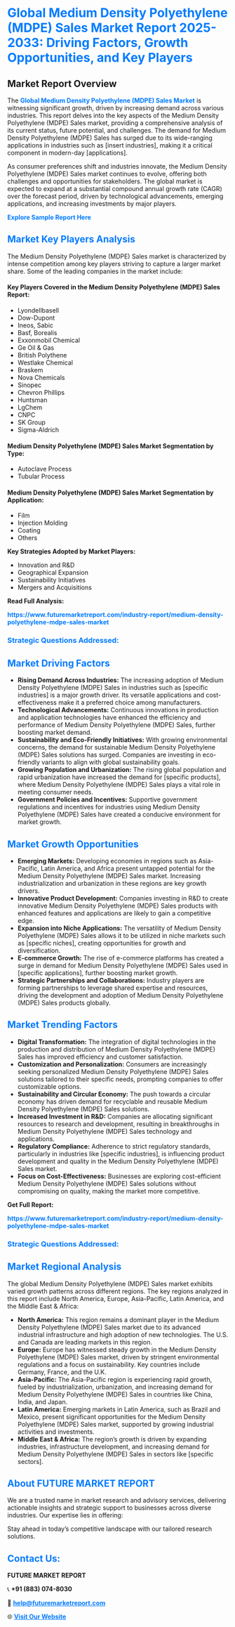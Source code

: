 <h1 style="color: #007BFF;">Global Medium Density Polyethylene (MDPE) Sales Market Report 2025-2033: Driving Factors, Growth Opportunities, and Key Players</h1>

<section id="overview">
<h2>Market Report Overview</h2>
<p>The <a href="https://www.futuremarketreport.com/industry-report/medium-density-polyethylene-mdpe-sales-market" style="color: #007BFF; text-decoration: none;"><strong>Global Medium Density Polyethylene (MDPE) Sales Market</strong></a> is witnessing significant growth, driven by increasing demand across various industries. This report delves into the key aspects of the Medium Density Polyethylene (MDPE) Sales market, providing a comprehensive analysis of its current status, future potential, and challenges. The demand for Medium Density Polyethylene (MDPE) Sales has surged due to its wide-ranging applications in industries such as [insert industries], making it a critical component in modern-day [applications].</p>
<p>As consumer preferences shift and industries innovate, the Medium Density Polyethylene (MDPE) Sales market continues to evolve, offering both challenges and opportunities for stakeholders. The global market is expected to expand at a substantial compound annual growth rate (CAGR) over the forecast period, driven by technological advancements, emerging applications, and increasing investments by major players.</p>
</section>

<section id="overview">
<p><a href="https://www.futuremarketreport.com/request-sample/reportId=109267" style="color: #007BFF; text-decoration: none;"><strong>Explore Sample Report Here</strong></a></p>
</section>

<section id="key-players">
<h2 style="color: #007BFF;">Market Key Players Analysis</h2>
<p>The Medium Density Polyethylene (MDPE) Sales market is characterized by intense competition among key players striving to capture a larger market share. Some of the leading companies in the market include:</p>
<h4>Key Players Covered in the Medium Density Polyethylene (MDPE) Sales Report:</h4>
<ul><li>Lyondellbasell</li><li>Dow-Dupont</li><li>Ineos, Sabic</li><li>Basf, Borealis</li><li>Exxonmobil Chemical</li><li>Ge Oil &amp; Gas</li><li>British Polythene</li><li>Westlake Chemical</li><li>Braskem</li><li>Nova Chemicals</li><li>Sinopec</li><li>Chevron Phillips</li><li>Huntsman</li><li>LgChem</li><li>CNPC</li><li>SK Group</li><li>Sigma-Aldrich</li></ul>
<h4>Medium Density Polyethylene (MDPE) Sales Market Segmentation by Type:</h4>
<ul><li>Autoclave Process</li><li>Tubular Process</li></ul>

<h4>Medium Density Polyethylene (MDPE) Sales Market Segmentation by Application:</h4>
<ul><li>Film</li><li>Injection Molding</li><li>Coating</li><li>Others</li></ul>
<p><strong>Key Strategies Adopted by Market Players:</strong></p>
<ul>
<li>Innovation and R&D</li>
<li>Geographical Expansion</li>
<li>Sustainability Initiatives</li>
<li>Mergers and Acquisitions</li>
</ul>
</section>

<section>
<p><strong>Read Full Analysis: </strong></p><a href="https://www.futuremarketreport.com/industry-report/medium-density-polyethylene-mdpe-sales-market" style="color: #007BFF; text-decoration: none;"><strong>https://www.futuremarketreport.com/industry-report/medium-density-polyethylene-mdpe-sales-market</strong></a>
<h3 style="color: #007BFF;">Strategic Questions Addressed:</h3>
</section>

<section id="driving-factors">
<h2 style="color: #007BFF;">Market Driving Factors</h2>
<ul>
<li><strong>Rising Demand Across Industries:</strong> The increasing adoption of Medium Density Polyethylene (MDPE) Sales in industries such as [specific industries] is a major growth driver. Its versatile applications and cost-effectiveness make it a preferred choice among manufacturers.</li>
<li><strong>Technological Advancements:</strong> Continuous innovations in production and application technologies have enhanced the efficiency and performance of Medium Density Polyethylene (MDPE) Sales, further boosting market demand.</li>
<li><strong>Sustainability and Eco-Friendly Initiatives:</strong> With growing environmental concerns, the demand for sustainable Medium Density Polyethylene (MDPE) Sales solutions has surged. Companies are investing in eco-friendly variants to align with global sustainability goals.</li>
<li><strong>Growing Population and Urbanization:</strong> The rising global population and rapid urbanization have increased the demand for [specific products], where Medium Density Polyethylene (MDPE) Sales plays a vital role in meeting consumer needs.</li>
<li><strong>Government Policies and Incentives:</strong> Supportive government regulations and incentives for industries using Medium Density Polyethylene (MDPE) Sales have created a conducive environment for market growth.</li>
</ul>
</section>

<section id="growth-opportunities">
<h2 style="color: #007BFF;">Market Growth Opportunities</h2>
<ul>
<li><strong>Emerging Markets:</strong> Developing economies in regions such as Asia-Pacific, Latin America, and Africa present untapped potential for the Medium Density Polyethylene (MDPE) Sales market. Increasing industrialization and urbanization in these regions are key growth drivers.</li>
<li><strong>Innovative Product Development:</strong> Companies investing in R&D to create innovative Medium Density Polyethylene (MDPE) Sales products with enhanced features and applications are likely to gain a competitive edge.</li>
<li><strong>Expansion into Niche Applications:</strong> The versatility of Medium Density Polyethylene (MDPE) Sales allows it to be utilized in niche markets such as [specific niches], creating opportunities for growth and diversification.</li>
<li><strong>E-commerce Growth:</strong> The rise of e-commerce platforms has created a surge in demand for Medium Density Polyethylene (MDPE) Sales used in [specific applications], further boosting market growth.</li>
<li><strong>Strategic Partnerships and Collaborations:</strong> Industry players are forming partnerships to leverage shared expertise and resources, driving the development and adoption of Medium Density Polyethylene (MDPE) Sales products globally.</li>
</ul>
</section>

<section id="trending-factors">
<h2 style="color: #007BFF;">Market Trending Factors</h2>
<ul>
<li><strong>Digital Transformation:</strong> The integration of digital technologies in the production and distribution of Medium Density Polyethylene (MDPE) Sales has improved efficiency and customer satisfaction.</li>
<li><strong>Customization and Personalization:</strong> Consumers are increasingly seeking personalized Medium Density Polyethylene (MDPE) Sales solutions tailored to their specific needs, prompting companies to offer customizable options.</li>
<li><strong>Sustainability and Circular Economy:</strong> The push towards a circular economy has driven demand for recyclable and reusable Medium Density Polyethylene (MDPE) Sales solutions.</li>
<li><strong>Increased Investment in R&D:</strong> Companies are allocating significant resources to research and development, resulting in breakthroughs in Medium Density Polyethylene (MDPE) Sales technology and applications.</li>
<li><strong>Regulatory Compliance:</strong> Adherence to strict regulatory standards, particularly in industries like [specific industries], is influencing product development and quality in the Medium Density Polyethylene (MDPE) Sales market.</li>
<li><strong>Focus on Cost-Effectiveness:</strong> Businesses are exploring cost-efficient Medium Density Polyethylene (MDPE) Sales solutions without compromising on quality, making the market more competitive.</li>
</ul>
</section>

<section>
<p><strong>Get Full Report: </strong></p><a href="https://www.futuremarketreport.com/industry-report/medium-density-polyethylene-mdpe-sales-market" style="color: #007BFF; text-decoration: none;"><strong>https://www.futuremarketreport.com/industry-report/medium-density-polyethylene-mdpe-sales-market</strong></a>
<h3 style="color: #007BFF;">Strategic Questions Addressed:</h3>
</section>


<section id="regional-analysis">
<h2 style="color: #007BFF;">Market Regional Analysis</h2>
<p>The global Medium Density Polyethylene (MDPE) Sales market exhibits varied growth patterns across different regions. The key regions analyzed in this report include North America, Europe, Asia-Pacific, Latin America, and the Middle East & Africa:</p>
<ul>
<li><strong>North America:</strong> This region remains a dominant player in the Medium Density Polyethylene (MDPE) Sales market due to its advanced industrial infrastructure and high adoption of new technologies. The U.S. and Canada are leading markets in this region.</li>
<li><strong>Europe:</strong> Europe has witnessed steady growth in the Medium Density Polyethylene (MDPE) Sales market, driven by stringent environmental regulations and a focus on sustainability. Key countries include Germany, France, and the U.K.</li>
<li><strong>Asia-Pacific:</strong> The Asia-Pacific region is experiencing rapid growth, fueled by industrialization, urbanization, and increasing demand for Medium Density Polyethylene (MDPE) Sales in countries like China, India, and Japan.</li>
<li><strong>Latin America:</strong> Emerging markets in Latin America, such as Brazil and Mexico, present significant opportunities for the Medium Density Polyethylene (MDPE) Sales market, supported by growing industrial activities and investments.</li>
<li><strong>Middle East & Africa:</strong> The region’s growth is driven by expanding industries, infrastructure development, and increasing demand for Medium Density Polyethylene (MDPE) Sales in sectors like [specific sectors].</li>
</ul>
</section>

<footer>
<h2 style="color: #007BFF;">About FUTURE MARKET REPORT</h2>
<p>We are a trusted name in market research and advisory services, delivering actionable insights and strategic support to businesses across diverse industries. Our expertise lies in offering:</p>

<p>Stay ahead in today’s competitive landscape with our tailored research solutions.</p>

<h2 style="color: #007BFF;">Contact Us:</h2>
<p><strong>FUTURE MARKET REPORT</strong></p>
<p>📞 <strong>+91 (883) 074-8030</strong></p>
<p>📧 <strong><a href="mailto:help@futuremarketreport.com" style="color: #007BFF;">help@futuremarketreport.com</a></strong></p>
<p>🌐 <strong><a href="https://www.futuremarketreport.com/" style="color: #007BFF;">Visit Our Website</a></strong></p>
</footer>
